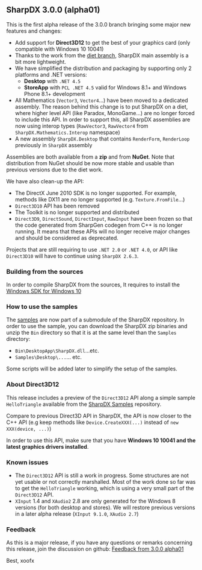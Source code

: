 ## SharpDX 3.0.0 (alpha01)

This is the first alpha release of the 3.0.0 branch bringing some major new features and changes:

- Add support for **Direct3D12** to get the best of your graphics card (only compatible with Windows 10 10041)
- Thanks to the work from the [diet branch](https://github.com/sharpdx/SharpDX/issues/398), SharpDX main assembly is a bit more lightweight. 
- We have simplified the distribution and packaging by supporting only 2 platforms and .NET versions:
	- **Desktop** with `.NET 4.5`
	- **StoreApp** with `PCL .NET 4.5` valid for Windows 8.1+ and Windows Phone 8.1+ development
- All Mathematics (`Vector3`, `Vector4`...) have been moved to a dedicated assembly. The reason behind this change is to put SharpDX on a diet, where higher level API (like Paradox, MonoGame...) are no longer forced to include this API. In order to support this, all SharpDX assemblies are now using interop types (`RawVector3`, `RawVector4` from         `SharpDX.Mathematics.Interop` namespace) 
- A new assembly `SharpDX.Desktop` that contains `RenderForm`, `RenderLoop` previously in `SharpDX` assembly

Assemblies are both available from a **zip** and from **NuGet**. 
Note that distribution from NuGet should be now more stable and usable than previous versions due to the diet work.

We have also clean-up the API: 
- The DirectX June 2010 SDK is no longer supported. For example, methods like DX11 are no longer supported (e.g. `Texture.FromFile`...)
- `Direct3D10` API has been removed
- The Toolkit is no longer supported and distributed
- `Direct3D9`, `DirectSound`, `DirectInput`, `RawInput` have been frozen so that the code generated from SharpGen codegen from C++ is no longer running. It means that these APIs will no longer receive major changes and should be considered as deprecated.

Projects that are still requiring to use `.NET 2.0` or `.NET 4.0`, or API like `Direct3D10` will have to continue using `SharpDX 2.6.3`.

### Building from the sources

In order to compile SharpDX from the sources, It requires to install the [Windows SDK for Windows 10](https://dev.windows.com/en-us/featured/hardware/windows-10-hardware-preview-tools)

### How to use the samples

The [samples](https://github.com/sharpdx/SharpDX-Samples) are now part of a submodule of the SharpDX repository. In order to use the sample, you can download the SharpDX zip binaries and unzip the `Bin` directory so that it is at the same level than the `Samples` directory:
- `Bin\DesktopApp\SharpDX.dll`...etc.
- `Samples\Desktop\...`... etc.

Some scripts will be added later to simplify the setup of the samples.

### About Direct3D12

This release includes a preview of the `Direct3D12` API along a simple sample `HelloTriangle` available from the [SharpDX Samples](https://github.com/sharpdx/SharpDX-Samples) repository.

Compare to previous Direct3D API in SharpDX, the API is now closer to the C++ API (e.g keep methods like `Device.CreateXXX(...)` instead of `new XXX(device, ...)`)

In order to use this API, make sure that you have **Windows 10 10041 and the latest graphics drivers installed**. 
 
### Known issues

- The `Direct3D12` API is still a work in progress. Some structures are not yet usable or not correctly marshalled. Most of the work done so far was to get the `HelloTriangle` working, which is using a very small part of the `Direct3D12` API.
- `XInput` 1.4 and `XAudio2` 2.8 are only generated for the Windows 8 versions (for both desktop and stores). We will restore previous versions in a later alpha release (`XInput 9.1.0`, `XAudio 2.7`)  

### Feedback

As this is a major release, if you have any questions or remarks concerning this release, join the discussion on github: [Feedback from 3.0.0 alpha01](https://github.com/sharpdx/SharpDX/issues/567)

Best,
xoofx